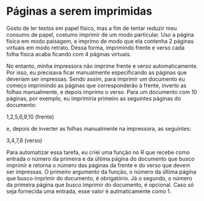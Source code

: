 # Páginas a serem imprimidas

Gosto de ler textos em papel físico, mas a fim de tentar reduzir meu consumo de papel, costumo imprimir de um modo particular. Uso a página física em modo paisagem, e imprimo de modo que ela contenha 2 páginas virtuais em modo retrato. Dessa forma, imprimindo frente e verso cada folha física acaba ficando com 4 páginas virtuais.

No entanto, minha impressora não imprime frente e verso automaticamente. Por isso, eu precisava ficar manualmente especificando as páginas que deveriam ser impressas. Sendo assim, para imprimir um documento eu começo imprimindo as páginas que corresponderão à frente, inverto as folhas manualmente, e depois imprimo o verso. Para um documento com 10 páginas, por exemplo, eu imprimiria primeiro as seguintes páginas do documento:

1,2,5,6,9,10 (frente)

e, depois de inverter as folhas manualmente na impressora, as seguintes:

3,4,7,8 (verso)

Para automatizar essa tarefa, eu criei uma função no R que recebe como entrada o número da primeira e da última página do documento que busco imprimir e retorna o número das páginas da frente e do verso que devem ser impressas. O primeiro argumento da função, o número da última página que busco imprimir do documento, é obrigatório. Já o segundo, o número da primeira página que busco imprimir do documento, é opcional. Caso só seja fornecida uma entrada, esse valor é autmaticamente como 1.
